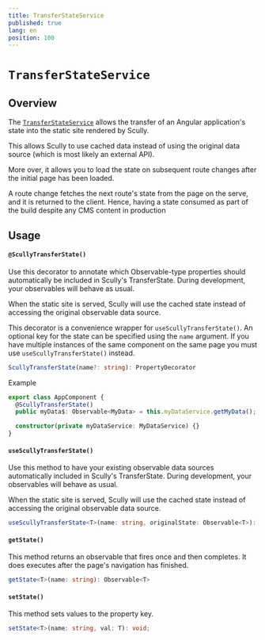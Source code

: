 ```yaml
---
title: TransferStateService
published: true
lang: en
position: 100
---
```


# `TransferStateService`

<div class="docs-link_table">
  <a class="view-in-repo" href="https://github.com/scullyio/scully/blob/main/libs/ng-lib/src/lib/transfer-state/transfer-state.service.ts"></a>
</div>

## Overview

The [`TransferStateService`](https://github.com/scullyio/scully/blob/main/libs/ng-lib/src/lib/transfer-state/transfer-state.service.ts) allows the transfer of an Angular application's state into the static site rendered by Scully.

This allows Scully to use cached data instead of using the original data source (which is most likely
an external API).

More over, it allows you to load the state on subsequent route changes after the initial page has been loaded.

A route change fetches the next route's state from the page on the serve, and it is returned to the client. Hence, having a state consumed as part of the build despite any CMS content in production

## Usage

#### `@ScullyTransferState()`

Use this decorator to annotate which Observable-type properties should automatically be included
in Scully's TransferState. During development, your observables will behave as usual.

When the static site is served, Scully will use the cached state instead of accessing the original
observable data source.

This decorator is a convenience wrapper for `useScullyTransferState()`. An optional key for the
state can be specified using the `name` argument. If you have multiple instances of the same
component on the same page you must use `useScullyTransferState()` instead.

```typescript
ScullyTransferState(name?: string): PropertyDecorator
```

Example

```typescript
export class AppComponent {
  @ScullyTransferState()
  public myData$: Observable<MyData> = this.myDataService.getMyData();

  constructor(private myDataService: MyDataService) {}
}
```

#### `useScullyTransferState()`

Use this method to have your existing observable data sources automatically
included in Scully's TransferState. During development, your observables will behave as usual.

When the static site is served, Scully will use the cached state instead of accessing the original
observable data source.

```typescript
useScullyTransferState<T>(name: string, originalState: Observable<T>): Observable<T>
```

#### `getState()`

This method returns an observable that fires once and then completes. It does executes after the page's navigation has finished.

```typescript
getState<T>(name: string): Observable<T>
```

#### `setState()`

This method sets values to the property key.

```typescript
setState<T>(name: string, val: T): void;
```

